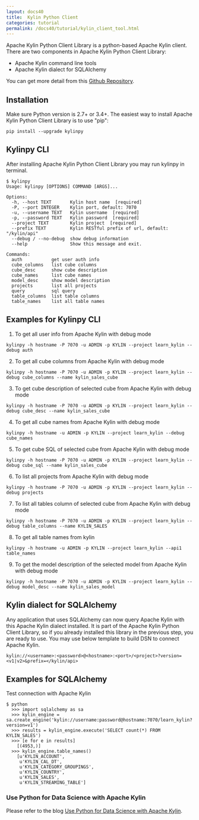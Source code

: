 ```yaml
---
layout: docs40
title:  Kylin Python Client
categories: tutorial
permalink: /docs40/tutorial/kylin_client_tool.html
---
```


Apache Kylin Python Client Library is a python-based Apache Kylin client. There are two components in Apache Kylin Python Client Library:

* Apache Kylin command line tools
* Apache Kylin dialect for SQLAlchemy

You can get more detail from this [Github Repository](https://github.com/Kyligence/kylinpy).

## Installation
Make sure Python version is 2.7+ or 3.4+. The easiest way to install Apache Kylin Python Client Library is to use "pip":

```
pip install --upgrade kylinpy
```

## Kylinpy CLI
After installing Apache Kylin Python Client Library you may run kylinpy in terminal.

```
$ kylinpy
Usage: kylinpy [OPTIONS] COMMAND [ARGS]...

Options:
  -h, --host TEXT       Kylin host name  [required]
  -P, --port INTEGER    Kylin port, default: 7070
  -u, --username TEXT   Kylin username  [required]
  -p, --password TEXT   Kylin password  [required]
  --project TEXT        Kylin project  [required]
  --prefix TEXT         Kylin RESTful prefix of url, default: "/kylin/api"
  --debug / --no-debug  show debug information
  --help                Show this message and exit.

Commands:
  auth           get user auth info
  cube_columns   list cube columns
  cube_desc      show cube description
  cube_names     list cube names
  model_desc     show model description
  projects       list all projects
  query          sql query
  table_columns  list table columns
  table_names    list all table names
```

## Examples for Kylinpy CLI

1. To get all user info from Apache Kylin with debug mode

```
kylinpy -h hostname -P 7070 -u ADMIN -p KYLIN --project learn_kylin --debug auth
```

2. To get all cube columns from Apache Kylin with debug mode

```
kylinpy -h hostname -P 7070 -u ADMIN -p KYLIN --project learn_kylin --debug cube_columns --name kylin_sales_cube
```

3. To get cube description of selected cube from Apache Kylin with debug mode

```
kylinpy -h hostname -P 7070 -u ADMIN -p KYLIN --project learn_kylin --debug cube_desc --name kylin_sales_cube
```

4. To get all cube names from Apache Kylin with debug mode

```
kylinpy -h hostname -u ADMIN -p KYLIN --project learn_kylin --debug cube_names
```

5. To get cube SQL of selected cube from Apache Kylin with debug mode

```
kylinpy -h hostname -P 7070 -u ADMIN -p KYLIN --project learn_kylin --debug cube_sql --name kylin_sales_cube
```

6. To list all projects from Apache Kylin with debug mode

```
kylinpy -h hostname -P 7070 -u ADMIN -p KYLIN --project learn_kylin --debug projects
```

7. To list all tables column of selected cube from Apache Kylin with debug mode

```
kylinpy -h hostname -P 7070 -u ADMIN -p KYLIN --project learn_kylin --debug table_columns --name KYLIN_SALES
```

8. To get all table names from kylin

```
kylinpy -h hostname -u ADMIN -p KYLIN --project learn_kylin --api1 table_names
```

9. To get the model description of the selected model from Apache Kylin with debug mode

```
kylinpy -h hostname -P 7070 -u ADMIN -p KYLIN --project learn_kylin --debug model_desc --name kylin_sales_model
```

## Kylin dialect for SQLAlchemy

Any application that uses SQLAlchemy can now query Apache Kylin with this Apache Kylin dialect installed. It is part of the Apache Kylin Python Client Library, so if you already installed this library in the previous step, you are ready to use. You may use below template to build DSN to connect Apache Kylin.

```
kylin://<username>:<password>@<hostname>:<port>/<project>?version=<v1|v2>&prefix=</kylin/api>
```

## Examples for SQLAlchemy

Test connection with Apache Kylin

```
$ python
  >>> import sqlalchemy as sa
  >>> kylin_engine = sa.create_engine('kylin://username:password@hostname:7070/learn_kylin?version=v1')
  >>> results = kylin_engine.execute('SELECT count(*) FROM KYLIN_SALES')
  >>> [e for e in results]
    [(4953,)]
  >>> kylin_engine.table_names()
    [u'KYLIN_ACCOUNT',
     u'KYLIN_CAL_DT',
     u'KYLIN_CATEGORY_GROUPINGS',
     u'KYLIN_COUNTRY',
     u'KYLIN_SALES',
     u'KYLIN_STREAMING_TABLE']
```

### Use Python for Data Science with Apache Kylin

Please refer to the blog [Use Python for Data Science with Apache Kylin](/blog/2019/06/26/use-python-for-data-science-with-apache-kylin/).
